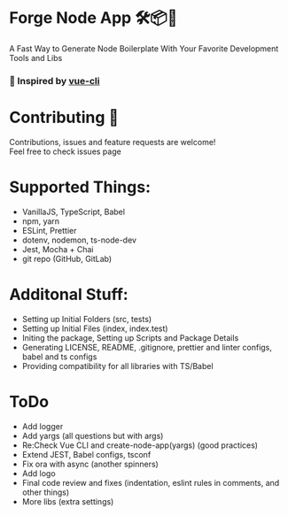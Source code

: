 # Forge Node App 🛠📦🎊

A Fast Way to Generate Node Boilerplate With Your Favorite Development Tools and Libs <br>
<h3>💖 Inspired by <a href="https://github.com/vuejs/vue-cli">vue-cli</a></h3>

# Contributing 🤝
Contributions, issues and feature requests are welcome! <br>
Feel free to check issues page

# Supported Things:
- VanillaJS, TypeScript, Babel
- npm, yarn
- ESLint, Prettier
- dotenv, nodemon, ts-node-dev
- Jest, Mocha + Chai
- git repo (GitHub, GitLab)

# Additonal Stuff:
- Setting up Initial Folders (src, tests)
- Setting up Initial Files (index, index.test)
- Initing the package, Setting up Scripts and Package Details
- Generating LICENSE, README, .gitignore, prettier and linter configs, babel and ts configs
- Providing compatibility for all libraries with TS/Babel 


# ToDo
- Add logger
- Add yargs (all questions but with args)
- Re:Check Vue CLI and create-node-app(yargs) (good practices)
- Extend JEST, Babel configs, tsconf
- Fix ora with async (another spinners)
- Add logo
- Final code review and fixes (indentation, eslint rules in comments, and other things)
- More libs (extra settings)